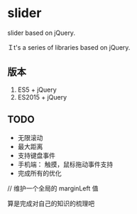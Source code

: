 # slider

slider based on jQuery.

Ｉt's a series of libraries based on jQuery.

## 版本

1. ES5 + jQuery
2. ES2015 + jQuery

## TODO

- 无限滚动
- 最大距离
- 支持键盘事件
- 手机端： 触摸，鼠标拖动事件支持
- 完成所有的优化

// 维护一个全局的 marginLeft 值


算是完成对自己的知识的梳理吧
